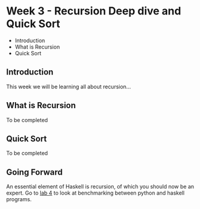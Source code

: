 # Week 3 - Recursion Deep dive and Quick Sort

* Introduction
* What is Recursion
* Quick Sort

## Introduction

This week we will be learning all about recursion...

## What is Recursion
To be completed

## Quick Sort
To be completed

## Going Forward
An essential element of Haskell is recursion, of which you should now be an expert. Go to [lab 4](Blog4.md) to look at benchmarking between python and haskell programs.